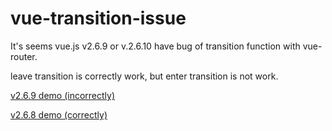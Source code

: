 # vue-transition-issue

It's seems vue.js v2.6.9 or v.2.6.10 have bug of transition function with vue-router.

leave transition is correctly work, but enter transition is not work.

[v2.6.9 demo (incorrectly)](https://mutsuyuki.github.io/vue-transition-issue/vue_2.6.9.html)

[v2.6.8 demo (correctly)](https://mutsuyuki.github.io/vue-transition-issue/vue_2.6.8.html)

